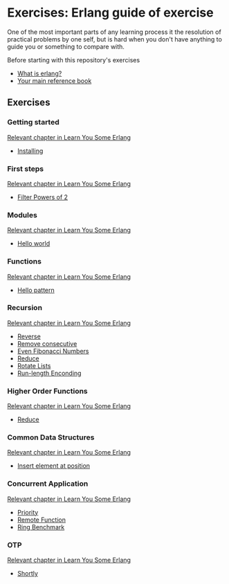 # Exercises: Erlang guide of exercise
One of the most important parts of any learning process it the
resolution of practical problems by one self, but is hard when you
don't have anything to guide you or something to compare with.

Before starting with this repository's exercises

- [What is erlang?](https://www.erlang.org/)
- [Your main reference book](http://learnyousomeerlang.com/content)

## Exercises

### Getting started
[Relevant chapter in Learn You Some Erlang](http://learnyousomeerlang.com/introduction)
* [Installing](installing/)

### First steps
[Relevant chapter in Learn You Some Erlang](http://learnyousomeerlang.com/starting-out-for-real)
* [Filter Powers of 2](filter_powers_of_2/)

### Modules
[Relevant chapter in Learn You Some Erlang](http://learnyousomeerlang.com/modules)
* [Hello world](hello/)

### Functions
[Relevant chapter in Learn You Some Erlang](http://learnyousomeerlang.com/syntax-in-functions)
* [Hello pattern](hello_pattern/)

### Recursion
[Relevant chapter in Learn You Some Erlang](http://learnyousomeerlang.com/recursion)
* [Reverse](reverse/)
* [Remove consecutive](rmconsecutive/)
* [Even Fibonacci Numbers](even_fib_numbers/)
* [Reduce](reduce/)
* [Rotate Lists](rotatelist/)
* [Run-length Enconding](run_length_encoding/)

### Higher Order Functions
[Relevant chapter in Learn You Some Erlang](http://learnyousomeerlang.com/higher-order-functions)
* [Reduce](reduce/)

### Common Data Structures
[Relevant chapter in Learn You Some Erlang](http://learnyousomeerlang.com/a-short-visit-to-common-data-structures)
* [Insert element at position](insert_element_at/)

### Concurrent Application
[Relevant chapter in Learn You Some Erlang](http://learnyousomeerlang.com/designing-a-concurrent-application)
* [Priority](priority/)
* [Remote Function](remote_fun/)
* [Ring Benchmark](ring_benchmark)

### OTP
[Relevant chapter in Learn You Some Erlang](http://learnyousomeerlang.com/what-is-otp)
* [Shortly](shortly/)
